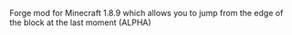 Forge mod for Minecraft 1.8.9 which allows you to jump from the edge of the block at the last moment (ALPHA)
